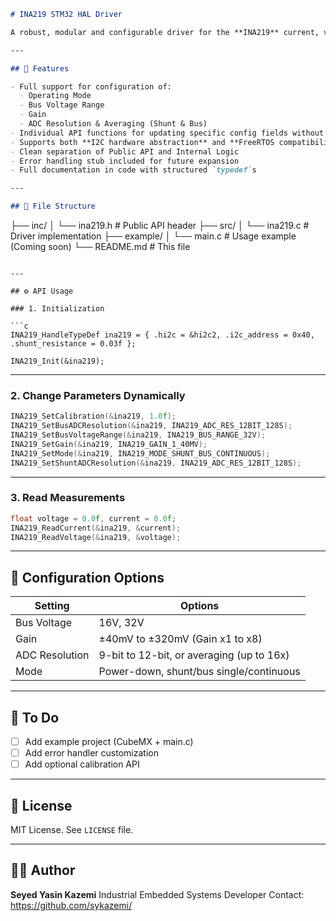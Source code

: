
```markdown
# INA219 STM32 HAL Driver

A robust, modular and configurable driver for the **INA219** current, voltage, and power sensor using **STM32 HAL**, written in industrial-grade style.

---

## 📌 Features

- Full support for configuration of:
  - Operating Mode
  - Bus Voltage Range
  - Gain
  - ADC Resolution & Averaging (Shunt & Bus)
- Individual API functions for updating specific config fields without overwriting others
- Supports both **I2C hardware abstraction** and **FreeRTOS compatibility**
- Clean separation of Public API and Internal Logic
- Error handling stub included for future expansion
- Full documentation in code with structured `typedef`s

---

## 📁 File Structure

```

├── inc/
│   └── ina219.h              # Public API header
├── src/
│   └── ina219.c              # Driver implementation
├── example/
│   └── main.c                # Usage example (Coming soon)
└── README.md                 # This file

````

---

## ⚙️ API Usage

### 1. Initialization

```c
INA219_HandleTypeDef ina219 = { .hi2c = &hi2c2, .i2c_address = 0x40,
.shunt_resistance = 0.03f };

INA219_Init(&ina219);
````

---

### 2. Change Parameters Dynamically

```c
INA219_SetCalibration(&ina219, 1.0f);
INA219_SetBusADCResolution(&ina219, INA219_ADC_RES_12BIT_128S);
INA219_SetBusVoltageRange(&ina219, INA219_BUS_RANGE_32V);
INA219_SetGain(&ina219, INA219_GAIN_1_40MV);
INA219_SetMode(&ina219, INA219_MODE_SHUNT_BUS_CONTINUOUS);
INA219_SetShuntADCResolution(&ina219, INA219_ADC_RES_12BIT_128S);
```

---

### 3. Read Measurements

```c
float voltage = 0.0f, current = 0.0f;
INA219_ReadCurrent(&ina219, &current);
INA219_ReadVoltage(&ina219, &voltage);
```

---

## 🔧 Configuration Options

| Setting        | Options                                   |
| -------------- | ----------------------------------------- |
| Bus Voltage    | 16V, 32V                                  |
| Gain           | ±40mV to ±320mV (Gain x1 to x8)           |
| ADC Resolution | 9-bit to 12-bit, or averaging (up to 16x) |
| Mode           | Power-down, shunt/bus single/continuous   |

---

## 🚀 To Do

* [ ] Add example project (CubeMX + main.c)
* [ ] Add error handler customization
* [ ] Add optional calibration API

---

## 📜 License

MIT License. See `LICENSE` file.

---

## 👨‍💻 Author

**Seyed Yasin Kazemi**
Industrial Embedded Systems Developer
Contact: https://github.com/sykazemi/




